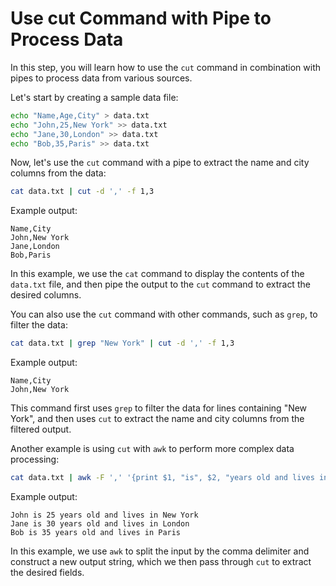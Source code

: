 # Use cut Command with Pipe to Process Data

In this step, you will learn how to use the `cut` command in combination with pipes to process data from various sources.

Let's start by creating a sample data file:

```bash
echo "Name,Age,City" > data.txt
echo "John,25,New York" >> data.txt
echo "Jane,30,London" >> data.txt
echo "Bob,35,Paris" >> data.txt
```

Now, let's use the `cut` command with a pipe to extract the name and city columns from the data:

```bash
cat data.txt | cut -d ',' -f 1,3
```

Example output:

```
Name,City
John,New York
Jane,London
Bob,Paris
```

In this example, we use the `cat` command to display the contents of the `data.txt` file, and then pipe the output to the `cut` command to extract the desired columns.

You can also use the `cut` command with other commands, such as `grep`, to filter the data:

```bash
cat data.txt | grep "New York" | cut -d ',' -f 1,3
```

Example output:

```
Name,City
John,New York
```

This command first uses `grep` to filter the data for lines containing "New York", and then uses `cut` to extract the name and city columns from the filtered output.

Another example is using `cut` with `awk` to perform more complex data processing:

```bash
cat data.txt | awk -F ',' '{print $1, "is", $2, "years old and lives in", $3}' | cut -d ' ' -f 1,3,5,7
```

Example output:

```
John is 25 years old and lives in New York
Jane is 30 years old and lives in London
Bob is 35 years old and lives in Paris
```

In this example, we use `awk` to split the input by the comma delimiter and construct a new output string, which we then pass through `cut` to extract the desired fields.
